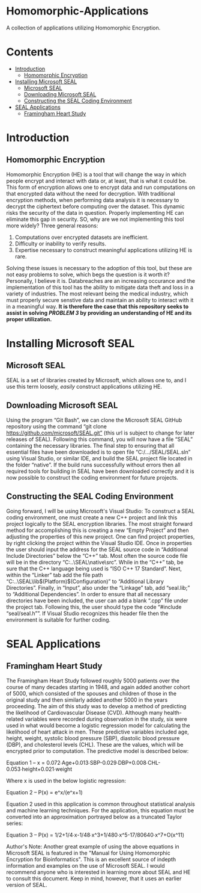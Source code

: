 # Homomorphic-Applications
A collection of applications utilizing Homomorphic Encryption.

# Contents
- [Introduction](#introduction)
  - [Homomorphic Encryption](#homomorphic-encryption)
- [Installing Microsoft SEAL](#installing-microsoft-seal)
  - [Microsoft SEAL](#microsoft-seal-1)
  - [Downloading Microsoft SEAL](#downloading-microsoft-seal)
  - [Constructing the SEAL Coding Environment](#constructing-the-seal-coding-environment)
- [SEAL Applications](#seal-applications)
  - [Framingham Heart Study](#framingham-heart-study)
  
# Introduction

## Homomorphic Encryption
Homomorphic Encryption (HE) is a tool that will change the way in which people encrypt and interact with data 
or, at least, that is what it could be. This form of encryption allows one to encrypt data and run computations
on that encrypted data without the need for decryption. With traditional encryption methods, when performing data 
analysis it is necessary to decrypt the ciphertext before computing over the dataset. This dynamic risks the 
security of the data in question. Properly implementing HE can eliminate this gap in security. SO, why are we not
implementing this tool more widely? Three general reasons:

1. Computations over encrypted datasets are inefficient.
2. Difficulty or inability to verify results.
3. Expertise necessary to construct meaningful applications utilizing HE is rare.

Solving these issues is necessary to the adoption of this tool, but these are not easy problems to solve, which begs
the question is it worth it? Personally, I believe it is. Databreaches are an increasing occurance and the implementation
of this tool has the ability to mitigate data theft and loss in a variety of industries. The most relevant being the medical
industry, which must properly secure senstive data and maintain an ability to interact with it in a meaningful way. **It is
therefore the case that this repository seeks to assist in solving *PROBLEM 3* by providing an understanding of HE and its proper utilization.** 

# Installing Microsoft SEAL

## Microsoft SEAL

SEAL is a set of libraries created by Microsoft, which allows one to, and I use this term loosely, *easily* construct applications utilizing HE. 

## Downloading Microsoft SEAL

Using the program “Git Bash”, we can clone the Microsoft SEAL GitHub repository using the command “git clone https://github.com/microsoft/SEAL.git” (this url is subject to change for later releases of SEAL). Following this command, you will now have a file “SEAL” containing the necessary libraries. The final step to ensuring that all essential files have been downloaded is to open file “C:/…/SEAL/SEAL.sln” using Visual Studio, or similar IDE, and build the SEAL project file located in the folder “native”. If the build runs successfully without errors then all required tools for building in SEAL have been downloaded correctly and it is now possible to construct the coding environment for future projects.

## Constructing the SEAL Coding Environment
Going forward, I will be using Microsoft's Visual Studio: To construct a SEAL coding environment, one must create a new C++ project and link this project logically to the SEAL encryption libraries. The most straight forward method for accomplishing this is creating a new “Empty Project” and then adjusting the properties of this new project. One can find project properties, by right clicking the project within the Visual Studio IDE. Once in properties the user should input the address for the SEAL source code in “Additional Include Directories” below the “C++” tab. Most often the source code file will be in the directory “C:\..\SEAL\native\src”. While in the “C++” tab, be sure that the C++ language being used is “ISO C++ 17 Standard”. Next, within the “Linker” tab add the file path “C:\..\SEAL\lib\$(Platform)\$(Configuration)” to “Additional Library Directories”. Finally, in “Input”, also under the “Linkage” tab, add “seal.lib;” to “Additional Dependencies”. In order to ensure that all necessary directories have been included, the user can add a blank “.cpp” file under the project tab. Following this, the user should type the code “#include “seal/seal.h””. If Visual Studio recognizes this header file then the environment is suitable for further coding.

# SEAL Applications

## Framingham Heart Study
The Framingham Heart Study followed roughly 5000 patients over the course of many decades starting in 1948, and again added another cohort of 5000, which consisted of the spouses and children of those in the original study and then similarly added another 5000 in the years proceeding. The aim of this study was to develop a method of predicting the likelihood of Cardiovascular Disease (CVD). Although many health-related variables were recorded during observation in the study, six were used in what would become a logistic regression model for calculating the likelihood of heart attack in men. These predictive variables included age, height, weight, systolic blood pressure (SBP), diastolic blood pressure (DBP), and cholesterol levels (CHL). These are the values, which will be encrypted prior to computation. The predictive model is described below:

Equation 1 – x = 0.072∙Age+0.013∙SBP-0.029∙DBP+0.008∙CHL-0.053∙height+0.021∙weight

Where x is used in the below logistic regression:

Equation 2 – P(x) =  e^x/(e^x+1)

Equation 2 used in this application is common throughout statistical analysis and machine learning techniques. For the application, this equation must be converted into an approximation portrayed below as a truncated Taylor series:

Equation 3 – P(x) = 1/2+1/4∙x-1/48∙x^3+1/480∙x^5-17/80640∙x^7+O(x^11)

Author's Note: Another great example of using the above equations in Microsoft SEAL is featured in the "Manual for Using Homomorphic Encryption for Bioinformatics". This is an excellent source of indepth information and examples on the use of Microsoft SEAL. I would recommend anyone who is interested in learning more about SEAL and HE to consult this document. Keep in mind, however, that it uses an earlier version of SEAL.






  
